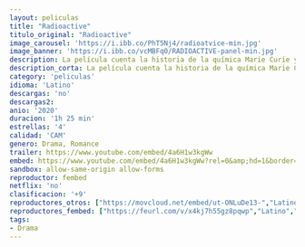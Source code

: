 ```yaml
---
layout: peliculas
title: "Radioactive"
titulo_original: "Radioactive"
image_carousel: 'https://i.ibb.co/PhT5Nj4/radioatvice-min.jpg'
image_banner: 'https://i.ibb.co/vcMBFq0/RADIOACTIVE-panel-min.jpg'
description: La película cuenta la historia de la química Marie Curie y su marido, Pierre Curie basándose en la novela homónima de Lauren Redniss. El matrimonio desarrolló la teoría de la radioactividad y descubrieron el radio y el polonio. El trabajo de toda una vida y las consecuencias que conllevaron sus descubrimientos enmarcados en una película que refleja el comienzo de la era nuclear.
description_corta: La película cuenta la historia de la química Marie Curie y su marido, Pierre Curie basándose en la novela homónima de Lauren Redniss. El matrimonio desarrolló la teoría de la radioactividad y descubrieron el radio y el polonio. El trabajo de.....
category: 'peliculas'
idioma: 'Latino'
descargas: 'no'
descargas2:
anio: '2020'
duracion: '1h 25 min'
estrellas: '4'
calidad: 'CAM'
genero: Drama, Romance
trailer: https://www.youtube.com/embed/4a6H1w3kgWw
embed: https://www.youtube.com/embed/4a6H1w3kgWw?rel=0&amp;hd=1&border=0&wmode=opaque&enablejsapi=1&modestbranding=1&controls=1&showinfo=1
sandbox: allow-same-origin allow-forms
reproductor: fembed
netflix: 'no'
clasificacion: '+9'
reproductores_otros: ["https://movcloud.net/embed/ut-ONLuDe13-","Latino","https://gounlimited.to/embed-phj3e1pee48p-920x360.html","Latino"]
reproductores_fembed: ["https://feurl.com/v/x4kj7h55gz8pqwp","Latino","https://feurl.com/v/47108uzzmk2z3jm","Latino"]
tags:
- Drama
---
```













